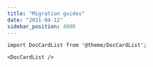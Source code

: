 ```yaml
---
title: "Migration guides"
date: "2021-04-12"
sidebar_position: 4800
---
```


```mdx-code-block
import DocCardList from '@theme/DocCardList';

<DocCardList />
```
